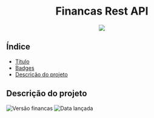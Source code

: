 <h1 align="center"> Financas Rest API </h1>

<p align="center">
<img src="http://img.shields.io/static/v1?label=STATUS&message=EM%20DESENVOLVIMENTO&color=GREEN&style=for-the-badge"/>
</p>

## Índice

* [Título](#titulo)
* [Badges](#badges)
* [Descrição do projeto](#descricao-do-projeto)

## Descrição do projeto
![Versão financas](http://img.shields.io/static/v1?label=Financas&message=v0.0.1&color=ORANGE&style=plastic)
![Data lançada](http://img.shields.io/static/v1?label=Release&message=Agosto&color=GREEN&style=plastic)
